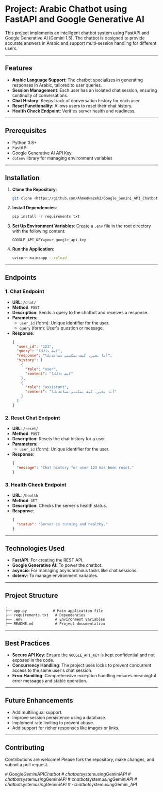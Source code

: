 
# Project: Arabic Chatbot using FastAPI and Google Generative AI

This project implements an intelligent chatbot system using FastAPI and Google Generative AI (Gemini 1.5). The chatbot is designed to provide accurate answers in Arabic and support multi-session handling for different users.

---

## Features

- **Arabic Language Support**: The chatbot specializes in generating responses in Arabic, tailored to user queries.
- **Session Management**: Each user has an isolated chat session, ensuring continuity of conversations.
- **Chat History**: Keeps track of conversation history for each user.
- **Reset Functionality**: Allows users to reset their chat history.
- **Health Check Endpoint**: Verifies server health and readiness.

---

## Prerequisites

- Python 3.8+
- FastAPI
- Google Generative AI API Key
- `dotenv` library for managing environment variables

---

## Installation

1. **Clone the Repository**:
   ```bash
   git clone <https://github.com/AhmedNazeh2/Google_Gemini_API_Chatbot.git>
   ```

2. **Install Dependencies**:
   ```bash
   pip install -r requirements.txt
   ```

3. **Set Up Environment Variables**:
   Create a `.env` file in the root directory with the following content:
   ```env
   GOOGLE_API_KEY=your_google_api_key
   ```

4. **Run the Application**:
   ```bash
   uvicorn main:app --reload
   ```

---

## Endpoints

### 1. **Chat Endpoint**
   - **URL**: `/chat/`
   - **Method**: `POST`
   - **Description**: Sends a query to the chatbot and receives a response.
   - **Parameters**:
     - `user_id` (form): Unique identifier for the user.
     - `query` (form): User's question or message.
   - **Response**:
     ```json
     {
       "user_id": "123",
       "query": "كيف حالك؟",
       "response": "أنا بخير، كيف يمكنني مساعدتك؟",
       "history": [
         {
           "role": "user",
           "content": "كيف حالك؟"
         },
         {
           "role": "assistant",
           "content": "أنا بخير، كيف يمكنني مساعدتك؟"
         }
       ]
     }
     ```

### 2. **Reset Chat Endpoint**
   - **URL**: `/reset/`
   - **Method**: `POST`
   - **Description**: Resets the chat history for a user.
   - **Parameters**:
     - `user_id` (form): Unique identifier for the user.
   - **Response**:
     ```json
     {
       "message": "Chat history for user 123 has been reset."
     }
     ```

### 3. **Health Check Endpoint**
   - **URL**: `/health`
   - **Method**: `GET`
   - **Description**: Checks the server's health status.
   - **Response**:
     ```json
     {
       "status": "Server is running and healthy."
     }
     ```

---

## Technologies Used

- **FastAPI**: For creating the REST API.
- **Google Generative AI**: To power the chatbot.
- **asyncio**: For managing asynchronous tasks like chat sessions.
- **dotenv**: To manage environment variables.

---

## Project Structure

```
.
├── app.py            # Main application file
├── requirements.txt   # Dependencies
├── .env               # Environment variables
├── README.md          # Project documentation
```

---

## Best Practices

- **Secure API Key**: Ensure the `GOOGLE_API_KEY` is kept confidential and not exposed in the code.
- **Concurrency Handling**: The project uses locks to prevent concurrent access to the same user's chat session.
- **Error Handling**: Comprehensive exception handling ensures meaningful error messages and stable operation.

---

## Future Enhancements

- Add multilingual support.
- Improve session persistence using a database.
- Implement rate limiting to prevent abuse.
- Add support for richer responses like images or links.

---


## Contributing

Contributions are welcome! Please fork the repository, make changes, and submit a pull request.

#   G o o g l e _ G e m i n i _ A P I _ C h a t b o t  
 #   c h a t b o t _ s y s t e m _ u s i n g _ G e m i n i _ A P I  
 #   c h a t b o t _ s y s t e m _ u s i n g _ G e m i n i _ A P I  
 #   c h a t b o t _ s y s t e m _ u s i n g _ G e m i n i _ A P I  
 #   c h a t b o t _ s y s t e m _ u s i n g _ G e m i n i _ A P I  
 #   - c h a t b o t _ s y s t e m _ u s i n g _ G e m i n i _ A P I  
 